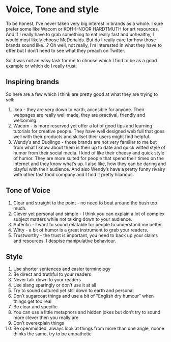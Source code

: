 # Voice, Tone and style
To be honest, I’ve never taken very big interest in brands as a whole. I sure prefer some like Wacom or KOH-I-NOOR HARDTMUTH for art resources. And if I really have to grab something to eat really fast and unhealthy, I would most likely choose McDonalds. But do I really care for how those brands sound like...? Oh well, not really, I’m interested in what they have to offer but I don’t need to see what they preach on Twitter. 

So it was not an easy task for me to choose which I find to be as a good example or which do I really trust. 

## Inspiring brands 

So here are a few which I think are pretty good at what they are trying to sell:

1. Ikea - they are very down to earth, accesible for anyone. Their webpages are really well made, they are practival, friendly and welcoming. 
2. Wacom - is more reserved yet offer a lot of good tips and learning tutorials for creative people. They have well designed web full that goes well with their products and skillset their users might find helpful.
3. Wendy’s and Duolingo - those brands are not very familiar to me but from what I know about them is their up to date and quick witted style of humor from their social media. I kind of like their cheesy and quick style of humor. They are more suited for people that spend their timeo on the internet and they know what’s up. I also like, how they can be daring and playful with their audience. And also Wendy’s have a pretty funny rivalry with other fast food company and I find it pretty hilarious. 


## Tone of Voice 

1. Clear and straight to the point - no need to beat around the bush too much.
2. Clever yet personal and simple - I think you can explain a lot of complex subject matters while not talking down to your audience.
3. Autentic - I want to sound relatable for people to understand me better.
4. Witty - a bit of humor is a great instrument to grab your readers.
5. Trustworthy - the trust is important, you need to back up your claims and resources. I despise manipulative behaviour. 


## Style

1. Use shorter sentences and easier terminology
2. Be direct and truthful to your readers
3. Never talk down to your readers 
4. Use slang sparingly or don’t use it at all 
5. Try to sound cultured yet still down to earth and personal
6. Don’t sugarcoat things and use a bit of "English dry humour" when things get too real
7. Be clear and specific
8. You can use a little metaphors and hidden jokes but don’t try to sound more clever then you really are
9. Don’t overexplain things
10. Be openminded, always look at things from more than one angle, noone thinks the same, try to be empathetic 
